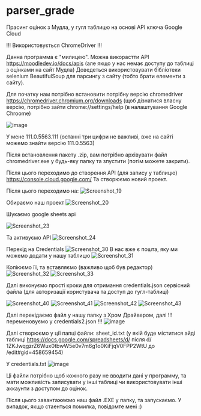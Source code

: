 # parser_grade
Прасинг оцінок з Мудла, у гугл таблицю на основі API ключа Google Cloud

!!! Використовується СhromeDriver !!!

Данна программа є "милицею". 
Можна викорастти API https://moodledev.io/docs/apis 
(але якщо у нас немає доступу до таблиці з оцінками на сайт Мудла) 
Доведеться використовувати бібліотеки selenium BeautifulSoup для парсингу з сайту (тобто брати елементи з сайту).

Для початку нам потрібно встановити потрібну версію chromedriver
https://chromedriver.chromium.org/downloads (щоб дізнатися власну версію, потрібно зайти chrome://settings/help (в налаштування Google Chroome)

![image](https://user-images.githubusercontent.com/92741398/227964591-03ce93c1-3c8e-4be7-b44c-b41584375b34.png)

У мене 111.0.5563.111 (останні три цифри не важливі, вже на сайті можемо знайти версію 111.0.5563)

Після встановлення пакету .zip, вам потрібно архівувати файл chromedriver.exe у будь-яку папку та зпустити (потім можете закрити).



Після цього переходимо до створення API (для запису у таблицю)
https://console.cloud.google.com/ Та створюємо новий проект.

Після цього переходимо на: 
![Screenshot_19](https://user-images.githubusercontent.com/92741398/227966807-3e01ba83-68fb-451b-8b61-86e5e639bcaa.png)

Обираємо наш проект
![Screenshot_20](https://user-images.githubusercontent.com/92741398/227967175-63692cf9-202f-4834-8d8e-f20fc73d29a6.png)

Шукаємо google sheets api

![Screenshot_23](https://user-images.githubusercontent.com/92741398/227967784-705e7410-084e-4632-a1fd-0987b6af5bdd.png)

Та активуємо API
![Screenshot_24](https://user-images.githubusercontent.com/92741398/227967898-2a05b7e6-5d78-45ee-b757-b2ab8db067b6.png)

Перехід на Credentials
![Screenshot_30](https://user-images.githubusercontent.com/92741398/227970259-b2d40073-9562-43ab-8341-9dc818207295.png)
В нас вже є пошта, яку ми можемо додати у нашу таблицю
![Screenshot_31](https://user-images.githubusercontent.com/92741398/227970264-67c3b7b0-74f1-4c73-91d0-060366c2eb18.png)

Копіюємо її, та вставляємо (важливо щоб був редактор)
![Screenshot_32](https://user-images.githubusercontent.com/92741398/227970979-9fdb00c9-c4ef-468b-9cdc-45faaaaba31d.png)
![Screenshot_33](https://user-images.githubusercontent.com/92741398/227970984-3e69b4bd-517b-4cfa-890c-acfebafc73db.png)


Далі виконуємо прості кроки для отримання credentials.json сервісний файла 
(для авторизації користувача та доступ до гугл-таблиці)

![Screenshot_40](https://user-images.githubusercontent.com/92741398/227973026-596117a9-42fc-4651-9f1f-b3c08c15e507.png)
![Screenshot_41](https://user-images.githubusercontent.com/92741398/227973032-f7f51852-b09b-4b46-b817-9f175745f038.png)
![Screenshot_42](https://user-images.githubusercontent.com/92741398/227973037-bc9410e0-1a57-4891-b17c-9995523d9163.png)
![Screenshot_43](https://user-images.githubusercontent.com/92741398/227973041-26abc450-7577-45bb-b227-e3d8f93c8882.png)


Далі перекідаємо файл у нашу папку з Хром Драйвером, далі 
!!! переменовуємо у credentials2.json !!!
![image](https://user-images.githubusercontent.com/92741398/227973392-848c8de3-0266-4855-b44b-af69ffe4f7ac.png)

Далі створюємо у ції папці файли:
sheet_id.txt (у якій буде міститися айді таблиці
https://docs.google.com/spreadsheets/d/   після d/   1ZKJwqgzrZ6Wux0tbwW5e0v7m6g1o0KiFjqV0FPP2WtU  до /edit#gid=458659454)

У credentials.txt
![image](https://user-images.githubusercontent.com/92741398/227974094-c6afa03a-aa31-4472-aa81-59d63d1ba193.png)

Ці файли потрібно щоб кожного разу не вводити дані у программу, та мати можливість записувати у інші таблиці чи використовувати інші аккаунти з доступом до оцінок.


Після цього завантажеємо наш файл .ЕХЕ у папку, та запускаємо.
У випадок, якщо стаенться помилка, повідомте мені :)
